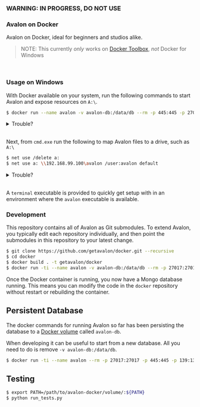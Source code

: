 ### WARNING: IN PROGRESS, DO NOT USE

### Avalon on Docker

Avalon on Docker, ideal for beginners and studios alike.

> NOTE: This currently *only* works on [Docker Toolbox](https://github.com/docker/toolbox#installation-and-documentation), *not* Docker for Windows

<br>

### Usage on Windows

With Docker available on your system, run the following commands to start Avalon and expose resources on `A:\`.

```bash
$ docker run --name avalon -v avalon-db:/data/db --rm -p 445:445 -p 27017:27017 getavalon/docker:0.2
```

<details>
 <summary>Trouble?</summary>
  <br>
  <ul>
    <li>On Windows and OSX, find your IP via <code>docker-machine ip</code></li>
    <li>On Linux, exclude mapping of ports to the host and access the container IP directly</li>
  </ul>
</details>

<br>

Next, from `cmd.exe` run the following to map Avalon files to a drive, such as `A:\`

```bash
$ net use /delete a:
$ net use a: \\192.168.99.100\avalon /user:avalon default
```

<details>
 <summary>Trouble?</summary>
  <br>
  <ul>
    <li>If you encounter <code>The network name cannot be found</code> ensure you run the above in <code>cmd.exe</code> and not <code>Docker Quickstart, bash</code> or <code>MSYS2</code> etc.</li>
  </ul>
</details>

<br>

A ```terminal``` executable is provided to quickly get setup with in an environment where the ```avalon``` executable is available.

### Development

This repository contains all of Avalon as Git submodules. To extend Avalon, you typically edit each repository individually, and then point the submodules in this repository to your latest change.

```bash
$ git clone https://github.com/getavalon/docker.git --recursive
$ cd docker
$ docker build . -t getavalon/docker
$ docker run -ti --name avalon -v avalon-db:/data/db --rm -p 27017:27017 -p 445:445 -p 139:139 getavalon/docker
```

Once the Docker container is running, you now have a Mongo database running. This means you can modify the code in the ```docker``` repository without restart or rebuilding the container.

## Persistent Database

The docker commands for running Avalon so far has been persisting the database to a [Docker volume](https://docs.docker.com/storage/volumes/) called ```avalon-db```.

When developing it can be useful to start from a new database. All you need to do is remove ```-v avalon-db:/data/db```.

```bash
$ docker run -ti --name avalon --rm -p 27017:27017 -p 445:445 -p 139:139 getavalon/docker
```

## Testing

```bash
$ export PATH=/path/to/avalon-docker/volume/:${PATH}
$ python run_tests.py
```

